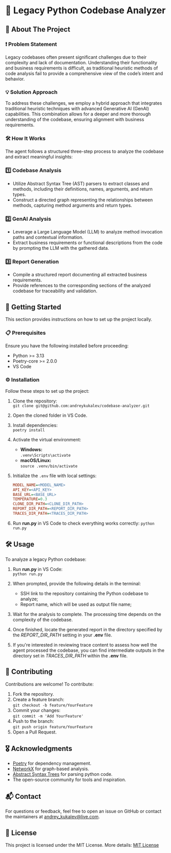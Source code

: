 # 📌 Legacy Python Codebase Analyzer

## 📖 About The Project
### ❗ Problem Statement
Legacy codebases often present significant challenges due to their complexity and lack of documentation. Understanding their functionality and business requirements is difficult, as traditional heuristic methods of code analysis fail to provide a comprehensive view of the code’s intent and behavior.

### 💡 Solution Approach
To address these challenges, we employ a hybrid approach that integrates traditional heuristic techniques with advanced Generative AI (GenAI) capabilities. This combination allows for a deeper and more thorough understanding of the codebase, ensuring alignment with business requirements.

### 🛠 How It Works
The agent follows a structured three-step process to analyze the codebase and extract meaningful insights:

### 1️⃣ Codebase Analysis
- Utilize Abstract Syntax Tree (AST) parsers to extract classes and methods, including their definitions, names, arguments, and return types.
- Construct a directed graph representing the relationships between methods, capturing method arguments and return types.

### 2️⃣ GenAI Analysis
- Leverage a Large Language Model (LLM) to analyze method invocation paths and contextual information.
- Extract business requirements or functional descriptions from the code by prompting the LLM with the gathered data.

### 3️⃣ Report Generation
- Compile a structured report documenting all extracted business requirements.
- Provide references to the corresponding sections of the analyzed codebase for traceability and validation.

## 🚀 Getting Started
This section provides instructions on how to set up the project locally.

### 📋 Prerequisites
Ensure you have the following installed before proceeding:
- Python >= 3.13
- Poetry-core >= 2.0.0
- VS Code

### ⚙ Installation
Follow these steps to set up the project:

1. Clone the repository:  
   `git clone git@github.com:andreykukalev/codebase-analyzer.git`

2. Open the cloned folder in VS Code.

3. Install dependencies:  
   `poetry install`

4. Activate the virtual environment:  
   - **Windows:**  
     `.venv\Scripts\activate`  
   - **macOS/Linux:**  
     `source .venv/bin/activate`

5. Initialize the `.env` file with local settings:
    ```ini
    MODEL_NAME=<MODEL_NAME>
    API_KEY=<API_KEY>
    BASE_URL=<BASE_URL>
    TEMPERATURE=0.3
    CLONE_DIR_PATH=<CLONE_DIR_PATH>
    REPORT_DIR_PATH=<REPORT_DIR_PATH>
    TRACES_DIR_PATH=<TRACES_DIR_PATH>

6. Run **run.py** in VS Code to check everything works correctly:
   `python run.py`

## 🛠 Usage
To analyze a legacy Python codebase:

1. Run **run.py** in VS Code:  
    `python run.py`

2. When prompted, provide the following details in the terminal:
    - SSH link to the repository containing the Python codebase to analyze;
    - Report name, which will be used as output file name;

3. Wait for the analysis to complete. The processing time depends on the complexity of the codebase.

4. Once finished, locate the generated report in the directory specified by the *REPORT_DIR_PATH* setting in your **.env** file.

5. If you're interested in reviewing trace content to assess how well the agent processed the codebase, you can find intermediate outputs in the directory set in *TRACES_DIR_PATH* within the **.env** file.

## 🤝 Contributing
Contributions are welcome! To contribute:

1. Fork the repository.
2. Create a feature branch:  
`git checkout -b feature/YourFeature`
3. Commit your changes:  
`git commit -m 'Add YourFeature'`
4. Push to the branch:  
`git push origin feature/YourFeature`
5. Open a Pull Request.

## 🎖 Acknowledgments
- [Poetry](https://python-poetry.org/) for dependency management.
- [NetworkX](https://networkx.org/) for graph-based analysis.
- [Abstract Syntax Trees](https://docs.python.org/3/library/ast.html) for parsing python code.
- The open-source community for tools and inspiration.

## 📬 Contact
For questions or feedback, feel free to open an issue on GitHub or contact the maintainers at [andrey_kukalev@live.com](mailto:andrey_kukalev@live.com).

## 📜 License
This project is licensed under the MIT License. More details: [MIT License](https://rem.mit-license.org)


